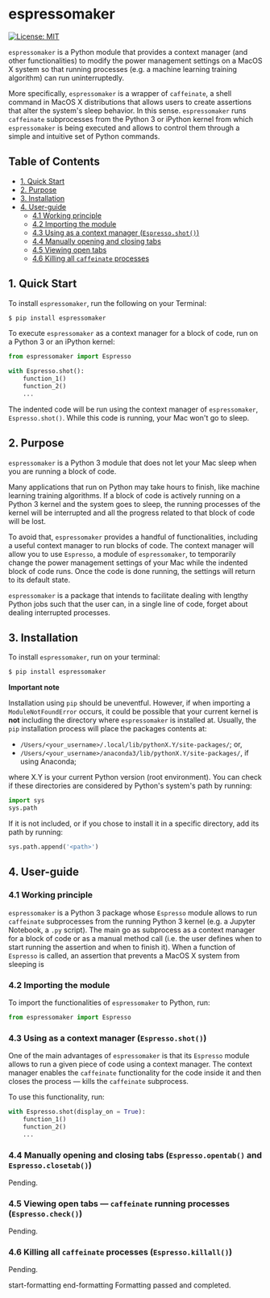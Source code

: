 
# espressomaker

[![License: MIT](https://img.shields.io/badge/License-MIT-yellow.svg)](https://opensource.org/licenses/MIT)

`espressomaker` is a Python module that provides a context manager (and other functionalities) to modify the power management settings on a MacOS X system so that running processes (e.g. a machine learning training algorithm) can run uninterruptedly.

More specifically, `espressomaker` is a wrapper of `caffeinate`, a shell command in MacOS X distributions that allows users to create assertions that alter the system's sleep behavior. In this sense. `espressomaker` runs `caffeinate` subprocesses from the Python 3 or iPython kernel from which `espressomaker` is being executed and allows to control them through a simple and intuitive set of Python commands.

<h2>Table of Contents<span class="tocSkip"></span></h2>
<div class="toc"><ul class="toc-item"><li><span><a href="#1-Quick-Start" data-toc-modified-id="1.-Quick-Start-1">1. Quick Start</a></span></li><li><span><a href="#2-Purpose" data-toc-modified-id="2.-Purpose-2">2. Purpose</a></span></li><li><span><a href="#3-Installation" data-toc-modified-id="3.-Installation-3">3. Installation</a></span></li><li><span><a href="#4-User-guide" data-toc-modified-id="4.-User-guide-4">4. User-guide</a></span><ul class="toc-item"><li><span><a href="#41-Working-principle" data-toc-modified-id="4.1-Working-principle-4.1">4.1 Working principle</a></span></li><li><span><a href="#42-Importing-the-module" data-toc-modified-id="4.2-Importing-the-module-4.2">4.2 Importing the module</a></span></li><li><span><a href="#43-Using-as-a-context-manager-(Espresso.shot())" data-toc-modified-id="4.3-Using-as-a-context-manager-(Espresso.shot())-4.3">4.3 Using as a context manager (<code>Espresso.shot()</code>)</a></span></li><li><span><a href="#44-Manually-opening-and-closing-tabs" data-toc-modified-id="4.4-Manually-opening-and-closing-tabs-4.4">4.4 Manually opening and closing tabs</a></span></li><li><span><a href="#45-Viewing-open-tabs" data-toc-modified-id="4.5-Viewing-open-tabs-4.5">4.5 Viewing open tabs</a></span></li><li><span><a href="#46-Killing-all-caffeinate-processes" data-toc-modified-id="4.6-Killing-all-caffeinate-processes-4.6">4.6 Killing all <code>caffeinate</code> processes</a></span></li></ul></li></ul></div>

## 1. Quick Start

To install `espressomaker`, run the following on your Terminal:
```bash
$ pip install espressomaker
```

To execute `espressomaker` as a context manager for a block of code, run on a Python 3 or an iPython kernel:
```python
from espressomaker import Espresso

with Espresso.shot():
    function_1()
    function_2()
    ...
```

The indented code will be run using the context manager of `espressomaker`, `Espresso.shot()`. While this code is running, your Mac won't go to sleep.

## 2. Purpose

`espressomaker` is a Python 3 module that does not let your Mac sleep when you are running a block of code.

Many applications that run on Python may take hours to finish, like machine learning training algorithms. If a block of code is actively running on a Python 3 kernel and the system goes to sleep, the running processes of the kernel will be interrupted and all the progress related to that block of code will be lost. 

To avoid that, `espressomaker` provides a handful of functionalities, including a useful context manager to run blocks of code. The context manager will allow you to use `Espresso`, a module of `espressomaker`, to temporarily change the power management settings of your Mac while the indented block of code runs. Once the code is done running, the settings will return to its default state.

`espressomaker` is a package that intends to facilitate dealing with lengthy Python jobs such that the user can, in a single line of code, forget about dealing interrupted processes.

## 3. Installation

To install `espressomaker`, run on your terminal:
```bash
$ pip install espressomaker
```

**Important note**

Installation using `pip` should be uneventful. However, if when importing a `ModuleNotFoundError` occurs, it could be possible that your current kernel is **not** including the directory where `espressomaker` is installed at. Usually, the `pip` installation process will place the packages contents at:
* `/Users/<your_username>/.local/lib/pythonX.Y/site-packages/`; or,
* `/Users/<your_username>/anaconda3/lib/pythonX.Y/site-packages/`, if using Anaconda;

where X.Y is your current Python version (root environment). You can check if these directories are considered by Python's system's path by running:
```python
import sys
sys.path
```

If it is not included, or if you chose to install it in a specific directory, add its path by running:
```python
sys.path.append('<path>')
```

## 4. User-guide

### 4.1 Working principle

`espressomaker` is a Python 3 package whose `Espresso` module allows to run `caffeinate` subprocesses from the running Python 3 kernel (e.g. a Jupyter Notebook, a `.py` script). The main go as subprocess as a context manager for a block of code or as a manual method call (i.e. the user defines when to start running the assertion and when to finish it). When a function of `Espresso` is called, an assertion that prevents a MacOS X system from sleeping is 

### 4.2 Importing the module

To import the functionalities of `espressomaker` to Python, run:
```python
from espressomaker import Espresso
```

### 4.3 Using as a context manager (`Espresso.shot()`)

One of the main advantages of `espressomaker` is that its `Espresso` module allows to run a given piece of code using a context manager. The context manager enables the `caffeinate` functionality for the code inside it and then closes the process — kills the `caffeinate` subprocess.

To use this functionality, run:
```python
with Espresso.shot(display_on = True):
    function_1()
    function_2()
    ...
```

### 4.4 Manually opening and closing tabs (`Espresso.opentab()` and `Espresso.closetab()`)

Pending.

### 4.5 Viewing open tabs — `caffeinate` running processes (`Espresso.check()`)

Pending.

### 4.6 Killing all `caffeinate` processes (`Espresso.killall()`)

Pending.

start-formatting
end-formatting
Formatting passed and completed.
